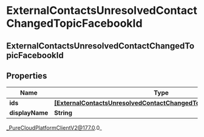 # ExternalContactsUnresolvedContactChangedTopicFacebookId

## ExternalContactsUnresolvedContactChangedTopicFacebookId

## Properties

|Name | Type | Description | Notes|
|------------ | ------------- | ------------- | -------------|
| **ids** | [**[ExternalContactsUnresolvedContactChangedTopicFacebookScopedId]**]([ExternalContactsUnresolvedContactChangedTopicFacebookScopedId]) |  | [optional] |
| **displayName** | **String** |  | [optional] |



_PureCloudPlatformClientV2@177.0.0_
